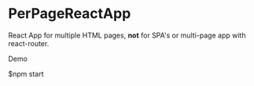 # PerPageReactApp

React App for multiple HTML pages, <strong>not</strong> for SPA's or multi-page app with react-router.

Demo

$npm start
